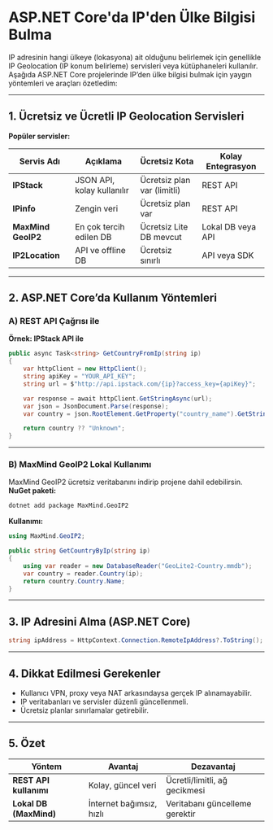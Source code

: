 
# ASP.NET Core'da IP'den Ülke Bilgisi Bulma

IP adresinin hangi ülkeye (lokasyona) ait olduğunu belirlemek için genellikle IP Geolocation (IP konum belirleme) servisleri veya kütüphaneleri kullanılır. Aşağıda ASP.NET Core projelerinde IP’den ülke bilgisi bulmak için yaygın yöntemleri ve araçları özetledim:

---

## 1. Ücretsiz ve Ücretli IP Geolocation Servisleri

**Popüler servisler:**

| Servis Adı        | Açıklama               | Ücretsiz Kota          | Kolay Entegrasyon     |
|-------------------|------------------------|-------------------------|------------------------|
| **IPStack**       | JSON API, kolay kullanılır | Ücretsiz plan var (limitli) | REST API               |
| **IPinfo**        | Zengin veri            | Ücretsiz plan var       | REST API               |
| **MaxMind GeoIP2**| En çok tercih edilen DB | Ücretsiz Lite DB mevcut | Lokal DB veya API      |
| **IP2Location**   | API ve offline DB      | Ücretsiz sınırlı        | API veya SDK           |

---

## 2. ASP.NET Core’da Kullanım Yöntemleri

### A) REST API Çağrısı ile

**Örnek: IPStack API ile**

```csharp
public async Task<string> GetCountryFromIp(string ip)
{
    var httpClient = new HttpClient();
    string apiKey = "YOUR_API_KEY";
    string url = $"http://api.ipstack.com/{ip}?access_key={apiKey}";

    var response = await httpClient.GetStringAsync(url);
    var json = JsonDocument.Parse(response);
    var country = json.RootElement.GetProperty("country_name").GetString();

    return country ?? "Unknown";
}
```

---

### B) MaxMind GeoIP2 Lokal Kullanımı

MaxMind GeoIP2 ücretsiz veritabanını indirip projene dahil edebilirsin.  
**NuGet paketi:**

```bash
dotnet add package MaxMind.GeoIP2
```

**Kullanımı:**

```csharp
using MaxMind.GeoIP2;

public string GetCountryByIp(string ip)
{
    using var reader = new DatabaseReader("GeoLite2-Country.mmdb");
    var country = reader.Country(ip);
    return country.Country.Name;
}
```

---

## 3. IP Adresini Alma (ASP.NET Core)

```csharp
string ipAddress = HttpContext.Connection.RemoteIpAddress?.ToString();
```

---

## 4. Dikkat Edilmesi Gerekenler

- Kullanıcı VPN, proxy veya NAT arkasındaysa gerçek IP alınamayabilir.  
- IP veritabanları ve servisler düzenli güncellenmeli.  
- Ücretsiz planlar sınırlamalar getirebilir.

---

## 5. Özet

| Yöntem             | Avantaj               | Dezavantaj                     |
|--------------------|-----------------------|---------------------------------|
| **REST API kullanımı** | Kolay, güncel veri     | Ücretli/limitli, ağ gecikmesi  |
| **Lokal DB (MaxMind)** | İnternet bağımsız, hızlı | Veritabanı güncelleme gerektir |
